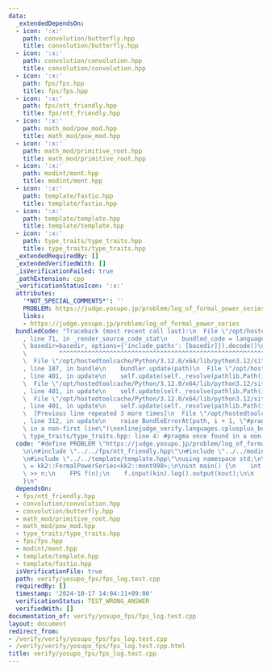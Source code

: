 ```yaml
---
data:
  _extendedDependsOn:
  - icon: ':x:'
    path: convolution/butterfly.hpp
    title: convolution/butterfly.hpp
  - icon: ':x:'
    path: convolution/convolution.hpp
    title: convolution/convolution.hpp
  - icon: ':x:'
    path: fps/fps.hpp
    title: fps/fps.hpp
  - icon: ':x:'
    path: fps/ntt_friendly.hpp
    title: fps/ntt_friendly.hpp
  - icon: ':x:'
    path: math_mod/pow_mod.hpp
    title: math_mod/pow_mod.hpp
  - icon: ':x:'
    path: math_mod/primitive_root.hpp
    title: math_mod/primitive_root.hpp
  - icon: ':x:'
    path: modint/mont.hpp
    title: modint/mont.hpp
  - icon: ':x:'
    path: template/fastio.hpp
    title: template/fastio.hpp
  - icon: ':x:'
    path: template/template.hpp
    title: template/template.hpp
  - icon: ':x:'
    path: type_traits/type_traits.hpp
    title: type_traits/type_traits.hpp
  _extendedRequiredBy: []
  _extendedVerifiedWith: []
  _isVerificationFailed: true
  _pathExtension: cpp
  _verificationStatusIcon: ':x:'
  attributes:
    '*NOT_SPECIAL_COMMENTS*': ''
    PROBLEM: https://judge.yosupo.jp/problem/log_of_formal_power_series
    links:
    - https://judge.yosupo.jp/problem/log_of_formal_power_series
  bundledCode: "Traceback (most recent call last):\n  File \"/opt/hostedtoolcache/Python/3.12.0/x64/lib/python3.12/site-packages/onlinejudge_verify/documentation/build.py\"\
    , line 71, in _render_source_code_stat\n    bundled_code = language.bundle(stat.path,\
    \ basedir=basedir, options={'include_paths': [basedir]}).decode()\n          \
    \         ^^^^^^^^^^^^^^^^^^^^^^^^^^^^^^^^^^^^^^^^^^^^^^^^^^^^^^^^^^^^^^^^^^^^^^^^^^^^^^^^^\n\
    \  File \"/opt/hostedtoolcache/Python/3.12.0/x64/lib/python3.12/site-packages/onlinejudge_verify/languages/cplusplus.py\"\
    , line 187, in bundle\n    bundler.update(path)\n  File \"/opt/hostedtoolcache/Python/3.12.0/x64/lib/python3.12/site-packages/onlinejudge_verify/languages/cplusplus_bundle.py\"\
    , line 401, in update\n    self.update(self._resolve(pathlib.Path(included), included_from=path))\n\
    \  File \"/opt/hostedtoolcache/Python/3.12.0/x64/lib/python3.12/site-packages/onlinejudge_verify/languages/cplusplus_bundle.py\"\
    , line 401, in update\n    self.update(self._resolve(pathlib.Path(included), included_from=path))\n\
    \  File \"/opt/hostedtoolcache/Python/3.12.0/x64/lib/python3.12/site-packages/onlinejudge_verify/languages/cplusplus_bundle.py\"\
    , line 401, in update\n    self.update(self._resolve(pathlib.Path(included), included_from=path))\n\
    \  [Previous line repeated 3 more times]\n  File \"/opt/hostedtoolcache/Python/3.12.0/x64/lib/python3.12/site-packages/onlinejudge_verify/languages/cplusplus_bundle.py\"\
    , line 312, in update\n    raise BundleErrorAt(path, i + 1, \"#pragma once found\
    \ in a non-first line\")\nonlinejudge_verify.languages.cplusplus_bundle.BundleErrorAt:\
    \ type_traits/type_traits.hpp: line 4: #pragma once found in a non-first line\n"
  code: "#define PROBLEM \"https://judge.yosupo.jp/problem/log_of_formal_power_series\"\
    \n\n#include \"../../fps/ntt_friendly.hpp\"\n#include \"../../modint/mont.hpp\"\
    \n#include \"../../template/template.hpp\"\nusing namespace std;\n\nusing FPS\
    \ = kk2::FormalPowerSeries<kk2::mont998>;\n\nint main() {\n    int n;\n    kin\
    \ >> n;\n    FPS f(n);\n    f.input(kin).log().output(kout);\n\n    return 0;\n\
    }\n"
  dependsOn:
  - fps/ntt_friendly.hpp
  - convolution/convolution.hpp
  - convolution/butterfly.hpp
  - math_mod/primitive_root.hpp
  - math_mod/pow_mod.hpp
  - type_traits/type_traits.hpp
  - fps/fps.hpp
  - modint/mont.hpp
  - template/template.hpp
  - template/fastio.hpp
  isVerificationFile: true
  path: verify/yosupo_fps/fps_log.test.cpp
  requiredBy: []
  timestamp: '2024-10-17 14:04:11+09:00'
  verificationStatus: TEST_WRONG_ANSWER
  verifiedWith: []
documentation_of: verify/yosupo_fps/fps_log.test.cpp
layout: document
redirect_from:
- /verify/verify/yosupo_fps/fps_log.test.cpp
- /verify/verify/yosupo_fps/fps_log.test.cpp.html
title: verify/yosupo_fps/fps_log.test.cpp
---
```

